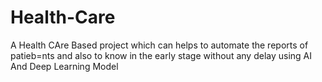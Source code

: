 # Health-Care
 A Health CAre Based project which can helps to automate the reports of patieb=nts and also to know in the early stage without any delay using AI And Deep Learning Model
